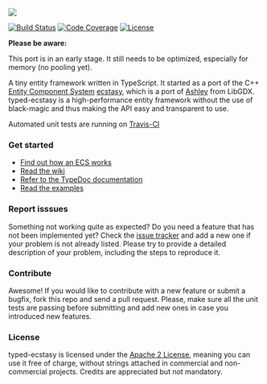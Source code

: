 ![](https://lusito.github.io/ecstasy/ecstasy.png)

[![Build Status](https://travis-ci.org/Lusito/typed-ecstasy.svg?branch=master)](https://travis-ci.org/Lusito/typed-ecstasy)
[![Code Coverage](https://coveralls.io/repos/github/Lusito/typed-ecstasy/badge.svg?branch=master)](https://coveralls.io/github/Lusito/typed-ecstasy)
[![License](https://img.shields.io/badge/License-Apache%202.0-blue.svg)](https://github.com/Lusito/typed-ecstasy/blob/master/LICENSE)

**Please be aware:**

This port is in an early stage. It still needs to be optimized, especially for memory (no pooling yet).

A tiny entity framework written in TypeScript. It started as a port of the C++ [Entity Component System](https://www.gamedev.net/page/resources/_/technical/game-programming/understanding-component-entity-systems-r3013)
[ecstasy](https://github.com/lusito/ecstasy), which is a port of [Ashley](https://github.com/libgdx/ashley/)
from LibGDX. typed-ecstasy is a high-performance entity framework  without the use of black-magic and thus making the API easy
and transparent to use.

Automated unit tests are running on [Travis-CI](https://travis-ci.org/)

### Get started

* [Find out how an ECS works](https://www.gamedev.net/page/resources/_/technical/game-programming/understanding-component-entity-systems-r3013)
* [Read the wiki](https://github.com/Lusito/typed-ecstasy/wiki)
* [Refer to the TypeDoc documentation](https://lusito.github.io/typed-ecstasy/index.html)
* [Read the examples](https://github.com/Lusito/typed-ecstasy/tree/master/test)

### Report isssues

Something not working quite as expected? Do you need a feature that has not been implemented yet? Check the [issue tracker](https://github.com/Lusito/typed-ecstasy/issues) and add a new one if your problem is not already listed. Please try to provide a detailed description of your problem, including the steps to reproduce it.

### Contribute

Awesome! If you would like to contribute with a new feature or submit a bugfix, fork this repo and send a pull request. Please, make sure all the unit tests are passing before submitting and add new ones in case you introduced new features.

### License

typed-ecstasy is licensed under the [Apache 2 License](https://github.com/Lusito/typed-ecstasy/blob/master/LICENSE), meaning you
can use it free of charge, without strings attached in commercial and non-commercial projects. Credits are appreciated but not mandatory.
